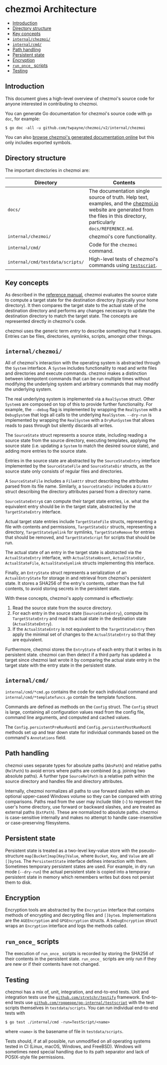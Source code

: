 # chezmoi Architecture

<!--- toc --->
* [Introduction](#introduction)
* [Directory structure](#directory-structure)
* [Key concepts](#key-concepts)
* [`internal/chezmoi/`](#internalchezmoi)
* [`internal/cmd/`](#internalcmd)
* [Path handling](#path-handling)
* [Persistent state](#persistent-state)
* [Encryption](#encryption)
* [`run_once_` scripts](#run_once_-scripts)
* [Testing](#testing)

## Introduction

This document gives a high-level overview of chezmoi's source code for anyone
interested in contributing to chezmoi.

You can generate Go documentation for chezmoi's source code with `go doc`, for
example:

```console
$ go doc -all -u github.com/twpayne/chezmoi/v2/internal/chezmoi
```

You can also [browse chezmoi's generated documentation
online](https://pkg.go.dev/github.com/twpayne/chezmoi/v2) but this only includes
exported symbols.

## Directory structure

The important directories in chezmoi are:

| Directory | Contents |
| --------- | -------- |
| `docs/` | The documentation single source of truth. Help text, examples, and the [chezmoi.io](https://chezmoi.io) website are generated from the files in this directory, particularly `docs/REFERENCE.md`. |
| `internal/chezmoi/` | chezmoi's core functionality. |
| `internal/cmd/` | Code for the `chezmoi` command.  |
| `internal/cmd/testdata/scripts/` | High-level tests of chezmoi's commands using [`testscript`](https://pkg.go.dev/github.com/rogpeppe/go-internal/testscript). |

## Key concepts

As described in the [reference manual](REFERENCE.md), chezmoi evaluates the
source state to compute a target state for the destination directory (typically
your home directory). It then compares the target state to the actual state of
the destination directory and performs any changes necessary to update the
destination directory to match the target state. The concepts are represented
directly in chezmoi's code.

chezmoi uses the generic term *entry* to describe something that it manages.
Entries can be files, directories, symlinks, scripts, amongst other things.

## `internal/chezmoi/`

All of chezmoi's interaction with the operating system is abstracted through the
`System` interface. A `System` includes functionality to read and write files
and directories and execute commands. chezmoi makes a distinction between
idempotent commands that can be run multiple times without modifying the
underlying system and arbitrary commands that may modify the underlying system.

The real underlying system is implemented via a `RealSystem` struct. Other
`System`s are composed on top of this to provide further functionality. For
example, the `--debug` flag is implemented by wrapping the `RealSystem` with a
`DebugSystem` that logs all calls to the underlying `RealSystem`. `--dry-run` is
implemented by wrapping the `RealSystem` with a `DryRunSystem` that allows reads
to pass through but silently discards all writes.

The `SourceState` struct represents a source state, including reading a source
state from the source directory, executing templates, applying the source state
(i.e. updating a `System` to match the desired source state), and adding more
entries to the source state.

Entries in the source state are abstracted by the `SourceStateEntry` interface
implemented by the `SourceStateFile` and `SourceStateDir` structs, as the source
state only consists of regular files and directories.

A `SourceStateFile` includes a `FileAttr` struct describing the attributes
parsed from its file name. Similarly, a `SourceStateDir` includes a `DirAttr`
struct describing the directory attributes parsed from a directory name.

`SourceStateEntry`s can compute their target state entries, i.e. what the
equivalent entry should be in the target state, abstracted by the
`TargetStateEntry` interface.

Actual target state entries include `TargetStateFile` structs, representing a
file with contents and permissions, `TargetStateDir` structs, representing a
directory, `TargetStateSymlink` for symlinks, `TargetStateRemove` for entries
that should be removed, and `TargetStateScript` for scripts that should be run.

The actual state of an entry in the target state is abstracted via the
`ActualStateEntry` interface, with `ActualStateAbsent`, `ActualStateDir`,
`ActualStateFile`, `ActualStateSymlink` structs implementing this interface.

Finally, an `EntryState` struct represents a serialization of an
`ActualEntryState` for storage in and retrieval from chezmoi's persistent state.
It stores a SHA256 of the entry's contents, rather than the full contents, to
avoid storing secrets in the persistent state.

With these concepts, chezmoi's apply command is effectively:
1. Read the source state from the source directory.
2. For each entry in the source state (`SourceStateEntry`), compute its
   `TargetStateEntry` and read its actual state in the destination state
   (`ActualStateEntry`).
3. If the `ActualStateEntry` is not equivalent to the `TargetStateEntry` then
   apply the minimal set of changes to the `ActualStateEntry` so that they are
   equivalent.

Furthermore, chezmoi stores the `EntryState` of each entry that it writes in its
persistent state. chezmoi can then detect if a third party has updated a target
since chezmoi last wrote it by comparing the actual state entry in the target
state with the entry state in the persistent state.

## `internal/cmd/`

`internal/cmd/*cmd.go` contains the code for each individual command and
`internal/cmd/*templatefuncs.go` contain the template functions.

Commands are defined as methods on the `Config` struct. The `Config` struct is
large, containing all configuration values read from the config file, command
line arguments, and computed and cached values.

The `Config.persistentPreRunRootE` and `Config.persistentPostRunRootE` methods
set up and tear down state for individual commands based on the command's
`Annotations` field.

## Path handling

chezmoi uses separate types for absolute paths (`AbsPath`) and relative paths
(`RelPath`) to avoid errors where paths are combined (e.g. joining two absolute
paths). A further type `SourceRelPath` is a relative path within the source
directory and handles file and directory attributes.

Internally, chezmoi normalizes all paths to use forward slashes with an optional
upper-cased Windows volume so they can be compared with string comparisons.
Paths read from the user may include tilde (`~`) to represent the user's home
directory, use forward or backward slashes, and are treated as external paths
(`ExtPath`). These are normalized to absolute paths. chezmoi is case-sensitive
internally and makes no attempt to handle case-insensitive or case-preserving
filesystems.

## Persistent state

Persistent state is treated as a two-level key-value store with the
pseudo-structure `map[Bucket]map[Key]Value`, where `Bucket`, `Key`, and `Value`
are all `[]byte`s. The `PersistentState` interface defines interaction with
them. Sometimes temporary persistent states are used. For example, in dry run
mode (`--dry-run`) the actual persistent state is copied into a temporary
persistent state in memory which remembers writes but does not persist them to
disk.

## Encryption

Encryption tools are abstracted by the `Encryption` interface that contains
methods of encrypting and decrypting files and `[]byte`s. Implementations are
the `AGEEncryption` and `GPGEncryption` structs. A `DebugEncryption` struct
wraps an `Encryption` interface and logs the methods called.

## `run_once_` scripts

The execution of `run_once_` scripts is recorded by storing the SHA256 of their
contents in the persistent state. `run_once_` scripts are only run if they are
new or if their contents have not changed.

## Testing

chezmoi has a mix of, unit, integration, and end-to-end tests. Unit and
integration tests use the
[`github.com/stretchr/testify`](https://pkg.go.dev/github.com/stretchr/testify)
framework. End-to-end tests use
[`github.com/rogpeppe/go-internal/testscript`](https://pkg.go.dev/github.com/rogpeppe/go-internal/testscript)
with the test scripts themselves in `testdata/scripts`. You can run individual
end-to-end tests with

```console
$ go test ./internal/cmd -run=TestScript/<name>
```

where `<name>` is the basename of file in `testdata/scripts`.

Tests should, if at all possible, run unmodified on all operating systems tested
in CI (Linux, macOS, Windows, and FreeBSD). Windows will sometimes need special
handling due to its path separator and lack of POSIX-style file permissions.
